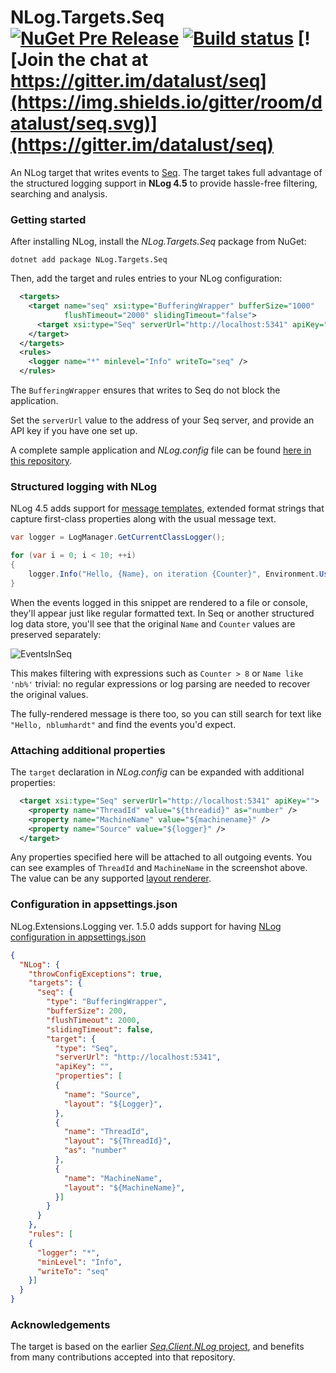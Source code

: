 # NLog.Targets.Seq [![NuGet Pre Release](https://img.shields.io/nuget/vpre/NLog.Targets.Seq.svg)](https://nuget.org/packages/NLog.Targets.Seq) [![Build status](https://ci.appveyor.com/api/projects/status/o22e6dq0mkftaggc?svg=true)](https://ci.appveyor.com/project/datalust/nlog-targets-seq)  [![Join the chat at https://gitter.im/datalust/seq](https://img.shields.io/gitter/room/datalust/seq.svg)](https://gitter.im/datalust/seq)

An NLog target that writes events to [Seq](https://getseq.net). The target takes full advantage of the structured logging support in **NLog 4.5** to provide hassle-free filtering, searching and analysis.

### Getting started

After installing NLog, install the _NLog.Targets.Seq_ package from NuGet:

```
dotnet add package NLog.Targets.Seq
```

Then, add the target and rules entries to your NLog configuration:

```xml
  <targets>
    <target name="seq" xsi:type="BufferingWrapper" bufferSize="1000"
            flushTimeout="2000" slidingTimeout="false">
      <target xsi:type="Seq" serverUrl="http://localhost:5341" apiKey="" />
    </target>
  </targets>
  <rules>
    <logger name="*" minlevel="Info" writeTo="seq" />
  </rules>
```

The `BufferingWrapper` ensures that writes to Seq do not block the application.

Set the `serverUrl` value to the address of your Seq server, and provide an API key if you have one set up.

A complete sample application and _NLog.config_ file can be found [here in this repository](https://github.com/datalust/nlog-targets-seq/tree/dev/sample/Example).

### Structured logging with NLog

NLog 4.5 adds support for [message templates](https://messagetemplates.org), extended format strings that capture first-class properties along with the usual message text.

```csharp
var logger = LogManager.GetCurrentClassLogger();

for (var i = 0; i < 10; ++i)
{
    logger.Info("Hello, {Name}, on iteration {Counter}", Environment.UserName, i);
}
```

When the events logged in this snippet are rendered to a file or console, they'll appear just like regular formatted text. In Seq or another structured log data store, you'll see that the original `Name` and `Counter` values are preserved separately:

![EventsInSeq](https://raw.githubusercontent.com/datalust/nlog-targets-seq/dev/asset/nlog-events-in-seq.png)

This makes filtering with expressions such as `Counter > 8` or `Name like 'nb%'` trivial: no regular expressions or log parsing are needed to recover the original values.

The fully-rendered message is there too, so you can still search for text like `"Hello, nblumhardt"` and find the events you'd expect.

### Attaching additional properties

The `target` declaration in _NLog.config_ can be expanded with additional properties:

```xml
  <target xsi:type="Seq" serverUrl="http://localhost:5341" apiKey="">
    <property name="ThreadId" value="${threadid}" as="number" />
    <property name="MachineName" value="${machinename}" />
    <property name="Source" value="${logger}" />
  </target>
```

Any properties specified here will be attached to all outgoing events. You can see examples of `ThreadId` and `MachineName` in the screenshot above. The value can be any supported [layout renderer](https://github.com/NLog/NLog/wiki/Layout-Renderers).

### Configuration in appsettings.json
NLog.Extensions.Logging ver. 1.5.0 adds support for having [NLog configuration in appsettings.json](https://github.com/NLog/NLog.Extensions.Logging/wiki/NLog-configuration-with-appsettings.json)

```json
{
  "NLog": {
    "throwConfigExceptions": true,
    "targets": {
      "seq": {
        "type": "BufferingWrapper",
        "bufferSize": 200,
        "flushTimeout": 2000,
        "slidingTimeout": false,
        "target": {
          "type": "Seq",
          "serverUrl": "http://localhost:5341",
          "apiKey": "",
          "properties": [
          {
            "name": "Source",
            "layout": "${Logger}",
          },
          {
            "name": "ThreadId",
            "layout": "${ThreadId}",
            "as": "number"
          },
          {
            "name": "MachineName",
            "layout": "${MachineName}",
          }]
        }
      }
    },
    "rules": [
    {
      "logger": "*",
      "minLevel": "Info",
      "writeTo": "seq"
    }]
  }
}
```

### Acknowledgements

The target is based on the earlier [_Seq.Client.NLog_ project](https://github.com/datalust/seq-client), and benefits from many contributions accepted into that repository.

